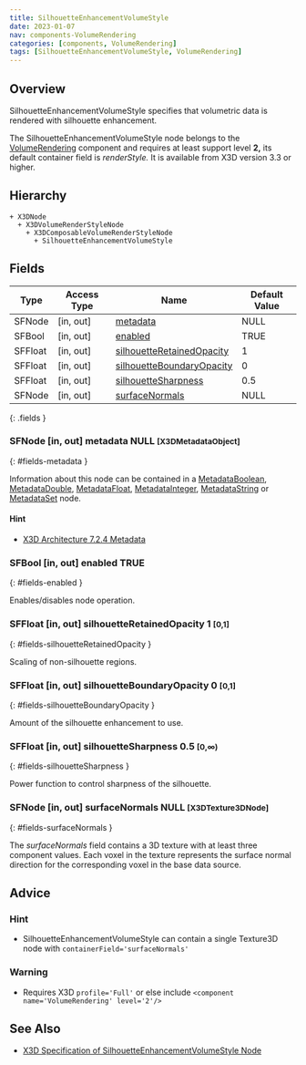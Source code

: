```yaml
---
title: SilhouetteEnhancementVolumeStyle
date: 2023-01-07
nav: components-VolumeRendering
categories: [components, VolumeRendering]
tags: [SilhouetteEnhancementVolumeStyle, VolumeRendering]
---
```

<style>
.post h3 {
  word-spacing: 0.2em;
}
</style>

## Overview

SilhouetteEnhancementVolumeStyle specifies that volumetric data is rendered with silhouette enhancement.

The SilhouetteEnhancementVolumeStyle node belongs to the [VolumeRendering](/x_ite/components/overview/#volumerendering) component and requires at least support level **2,** its default container field is *renderStyle.* It is available from X3D version 3.3 or higher.

## Hierarchy

```
+ X3DNode
  + X3DVolumeRenderStyleNode
    + X3DComposableVolumeRenderStyleNode
      + SilhouetteEnhancementVolumeStyle
```

## Fields

| Type | Access Type | Name | Default Value |
| ---- | ----------- | ---- | ------------- |
| SFNode | [in, out] | [metadata](#fields-metadata) | NULL  |
| SFBool | [in, out] | [enabled](#fields-enabled) | TRUE |
| SFFloat | [in, out] | [silhouetteRetainedOpacity](#fields-silhouetteRetainedOpacity) | 1  |
| SFFloat | [in, out] | [silhouetteBoundaryOpacity](#fields-silhouetteBoundaryOpacity) | 0  |
| SFFloat | [in, out] | [silhouetteSharpness](#fields-silhouetteSharpness) | 0.5  |
| SFNode | [in, out] | [surfaceNormals](#fields-surfaceNormals) | NULL  |
{: .fields }

### SFNode [in, out] **metadata** NULL <small>[X3DMetadataObject]</small>
{: #fields-metadata }

Information about this node can be contained in a [MetadataBoolean](/x_ite/components/core/metadataboolean/), [MetadataDouble](/x_ite/components/core/metadatadouble/), [MetadataFloat](/x_ite/components/core/metadatafloat/), [MetadataInteger](/x_ite/components/core/metadatainteger/), [MetadataString](/x_ite/components/core/metadatastring/) or [MetadataSet](/x_ite/components/core/metadataset/) node.

#### Hint

- [X3D Architecture 7.2.4 Metadata](https://www.web3d.org/specifications/X3Dv4/ISO-IEC19775-1v4-IS/Part01/components/core.html#Metadata)

### SFBool [in, out] **enabled** TRUE
{: #fields-enabled }

Enables/disables node operation.

### SFFloat [in, out] **silhouetteRetainedOpacity** 1 <small>[0,1]</small>
{: #fields-silhouetteRetainedOpacity }

Scaling of non-silhouette regions.

### SFFloat [in, out] **silhouetteBoundaryOpacity** 0 <small>[0,1]</small>
{: #fields-silhouetteBoundaryOpacity }

Amount of the silhouette enhancement to use.

### SFFloat [in, out] **silhouetteSharpness** 0.5 <small>[0,∞)</small>
{: #fields-silhouetteSharpness }

Power function to control sharpness of the silhouette.

### SFNode [in, out] **surfaceNormals** NULL <small>[X3DTexture3DNode]</small>
{: #fields-surfaceNormals }

The *surfaceNormals* field contains a 3D texture with at least three component values. Each voxel in the texture represents the surface normal direction for the corresponding voxel in the base data source.

## Advice

### Hint

- SilhouetteEnhancementVolumeStyle can contain a single Texture3D node with `containerField='surfaceNormals'`

### Warning

- Requires X3D `profile='Full'` or else include `<component name='VolumeRendering' level='2'/>`

## See Also

- [X3D Specification of SilhouetteEnhancementVolumeStyle Node](https://www.web3d.org/documents/specifications/19775-1/V4.0/Part01/components/volume.html#SilhouetteEnhancementVolumeStyle)
